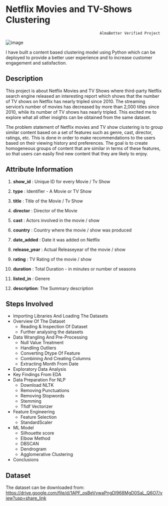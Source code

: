 # Netflix Movies and TV-Shows Clustering
                                              AlmaBetter Verified Project
![image](https://user-images.githubusercontent.com/104791753/218310481-368b73c1-ad29-4e8f-8efa-bbb968d098ea.png)

I have built a content based clustering model using Python which can be deployed to provide a better user experience and to increase customer engagement and satisfaction.

## Description

This project is about Netflix Movies and TV Shows where third-party Netflix search engine released an interesting report which shows that the number of TV shows on Netflix has nearly tripled since 2010. The streaming service’s number of movies has decreased by more than 2,000 titles since 2010, while its number of TV shows has nearly tripled. This excited me to explore what all other insights can be obtained from the same dataset.

The problem statement of Netflix movies and TV show clustering is to group similar content based on a set of features such as genre, cast, director, ratings, etc. This is done in order to make recommendations to the users based on their viewing history and preferences. The goal is to create homogeneous groups of content that are similar in terms of these features, so that users can easily find new content that they are likely to enjoy.



## **Attribute Information**

1. **show_id** : Unique ID for every Movie / Tv Show

2. **type** : Identifier - A Movie or TV Show

3. **title** : Title of the Movie / Tv Show

4. **director** : Director of the Movie

5. **cast** : Actors involved in the movie / show

6. **country** : Country where the movie / show was produced

7. **date_added** : Date it was added on Netflix

8. **release_year** : Actual Releaseyear of the movie / show

9. **rating** : TV Rating of the movie / show

10. **duration** : Total Duration - in minutes or number of seasons

11. **listed_in** : Genere

12. **description**: The Summary description


## Steps Involved


* Importing Libraries And Loading The Datasets
* Overview Of The Dataset
    *   Reading & Inspection Of Dataset
    *   Further analysing the datasets
* Data Wrangling And Pre-Processing
    *   Null Value Treatment
    *   Handling Outliers
    *   Converting Dtype Of Feature
    *   Combining And Creating Columns
    *   Extracting Month From Date
* Exploratory Data Analysis
* Key Findings From EDA
* Data Preparation For NLP
    *   Download NLTK
    *   Removing Punctuations
    *   Removing Stopwords
    *   Stemming
    *   Tfidf Vectorizer 
* Feature Engineering 
    *   Feature Selection
    *   StandardScaler
* ML Model
    *   Silhouette score
    *   Elbow Method
  	*   DBSCAN
  	*   Dendrogram
  	*   Agglomerative Clustering
*  Conclusions 

## Dataset

The dataset can be downloaded from: https://drive.google.com/file/d/1APF_osBeVvwaPngDl968MgD0SaL_Q6O7/view?usp=share_link
